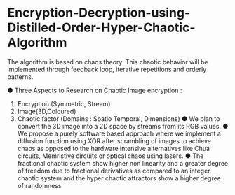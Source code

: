 # Encryption-Decryption-using-Distilled-Order-Hyper-Chaotic-Algorithm
The algorithm is based on chaos theory. This chaotic behavior will be
implemented through feedback loop, iterative repetitions and orderly patterns.

● Three Aspects to Research on Chaotic Image encryption :
1. Encryption (Symmetric, Stream)
2. Image(3D,Coloured)
3. Chaotic factor (Domains : Spatio Temporal, Dimensions)
● We plan to convert the 3D image into a 2D space by streams from its RGB values.
● We propose a purely software based approach where we implement a diffusion
function using XOR after scrambling of images to achieve chaos as opposed to the
hardware intensive alternatives like Chua circuits, Memristive circuits or optical
chaos using lasers.
● The fractional chaotic system show higher non linearity and a greater degree of
freedom due to fractional derivatives as compared to an integer chaotic system
and the hyper chaotic attractors show a higher degree of randomness
